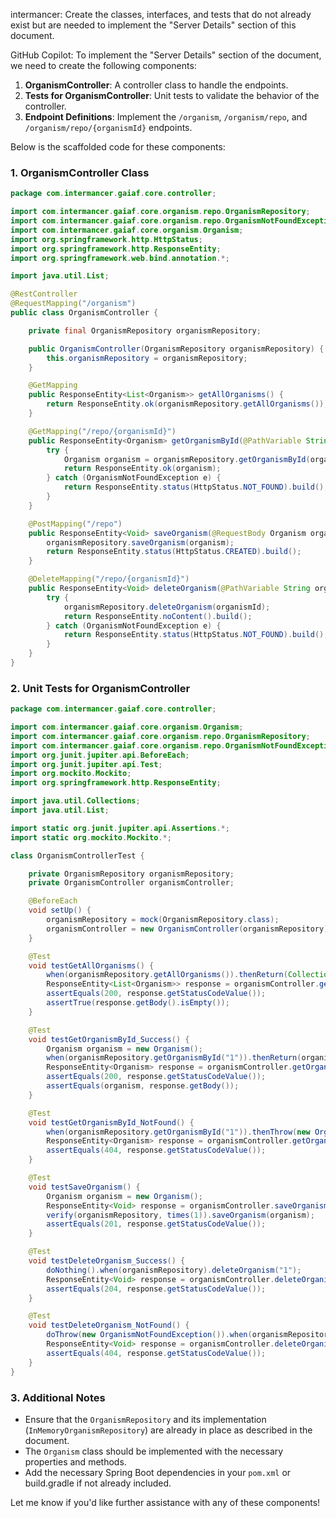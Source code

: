 intermancer: Create the classes, interfaces, and tests that do not already exist but are needed to implement the "Server Details" section of this document.

GitHub Copilot: To implement the "Server Details" section of the document, we need to create the following components:

1. **OrganismController**: A controller class to handle the endpoints.
2. **Tests for OrganismController**: Unit tests to validate the behavior of the controller.
3. **Endpoint Definitions**: Implement the `/organism`, `/organism/repo`, and `/organism/repo/{organismId}` endpoints.

Below is the scaffolded code for these components:

### 1. OrganismController Class
```java
package com.intermancer.gaiaf.core.controller;

import com.intermancer.gaiaf.core.organism.repo.OrganismRepository;
import com.intermancer.gaiaf.core.organism.repo.OrganismNotFoundException;
import com.intermancer.gaiaf.core.organism.Organism;
import org.springframework.http.HttpStatus;
import org.springframework.http.ResponseEntity;
import org.springframework.web.bind.annotation.*;

import java.util.List;

@RestController
@RequestMapping("/organism")
public class OrganismController {

    private final OrganismRepository organismRepository;

    public OrganismController(OrganismRepository organismRepository) {
        this.organismRepository = organismRepository;
    }

    @GetMapping
    public ResponseEntity<List<Organism>> getAllOrganisms() {
        return ResponseEntity.ok(organismRepository.getAllOrganisms());
    }

    @GetMapping("/repo/{organismId}")
    public ResponseEntity<Organism> getOrganismById(@PathVariable String organismId) {
        try {
            Organism organism = organismRepository.getOrganismById(organismId);
            return ResponseEntity.ok(organism);
        } catch (OrganismNotFoundException e) {
            return ResponseEntity.status(HttpStatus.NOT_FOUND).build();
        }
    }

    @PostMapping("/repo")
    public ResponseEntity<Void> saveOrganism(@RequestBody Organism organism) {
        organismRepository.saveOrganism(organism);
        return ResponseEntity.status(HttpStatus.CREATED).build();
    }

    @DeleteMapping("/repo/{organismId}")
    public ResponseEntity<Void> deleteOrganism(@PathVariable String organismId) {
        try {
            organismRepository.deleteOrganism(organismId);
            return ResponseEntity.noContent().build();
        } catch (OrganismNotFoundException e) {
            return ResponseEntity.status(HttpStatus.NOT_FOUND).build();
        }
    }
}
```

### 2. Unit Tests for OrganismController
```java
package com.intermancer.gaiaf.core.controller;

import com.intermancer.gaiaf.core.organism.Organism;
import com.intermancer.gaiaf.core.organism.repo.OrganismRepository;
import com.intermancer.gaiaf.core.organism.repo.OrganismNotFoundException;
import org.junit.jupiter.api.BeforeEach;
import org.junit.jupiter.api.Test;
import org.mockito.Mockito;
import org.springframework.http.ResponseEntity;

import java.util.Collections;
import java.util.List;

import static org.junit.jupiter.api.Assertions.*;
import static org.mockito.Mockito.*;

class OrganismControllerTest {

    private OrganismRepository organismRepository;
    private OrganismController organismController;

    @BeforeEach
    void setUp() {
        organismRepository = mock(OrganismRepository.class);
        organismController = new OrganismController(organismRepository);
    }

    @Test
    void testGetAllOrganisms() {
        when(organismRepository.getAllOrganisms()).thenReturn(Collections.emptyList());
        ResponseEntity<List<Organism>> response = organismController.getAllOrganisms();
        assertEquals(200, response.getStatusCodeValue());
        assertTrue(response.getBody().isEmpty());
    }

    @Test
    void testGetOrganismById_Success() {
        Organism organism = new Organism();
        when(organismRepository.getOrganismById("1")).thenReturn(organism);
        ResponseEntity<Organism> response = organismController.getOrganismById("1");
        assertEquals(200, response.getStatusCodeValue());
        assertEquals(organism, response.getBody());
    }

    @Test
    void testGetOrganismById_NotFound() {
        when(organismRepository.getOrganismById("1")).thenThrow(new OrganismNotFoundException());
        ResponseEntity<Organism> response = organismController.getOrganismById("1");
        assertEquals(404, response.getStatusCodeValue());
    }

    @Test
    void testSaveOrganism() {
        Organism organism = new Organism();
        ResponseEntity<Void> response = organismController.saveOrganism(organism);
        verify(organismRepository, times(1)).saveOrganism(organism);
        assertEquals(201, response.getStatusCodeValue());
    }

    @Test
    void testDeleteOrganism_Success() {
        doNothing().when(organismRepository).deleteOrganism("1");
        ResponseEntity<Void> response = organismController.deleteOrganism("1");
        assertEquals(204, response.getStatusCodeValue());
    }

    @Test
    void testDeleteOrganism_NotFound() {
        doThrow(new OrganismNotFoundException()).when(organismRepository).deleteOrganism("1");
        ResponseEntity<Void> response = organismController.deleteOrganism("1");
        assertEquals(404, response.getStatusCodeValue());
    }
}
```

### 3. Additional Notes
- Ensure that the `OrganismRepository` and its implementation (`InMemoryOrganismRepository`) are already in place as described in the document.
- The `Organism` class should be implemented with the necessary properties and methods.
- Add the necessary Spring Boot dependencies in your `pom.xml` or build.gradle if not already included.

Let me know if you'd like further assistance with any of these components!